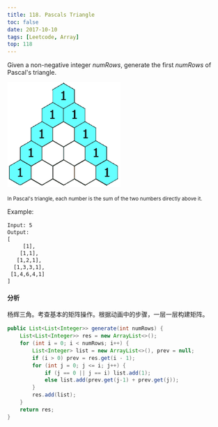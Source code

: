 ```yaml
---
title: 118. Pascals Triangle
toc: false
date: 2017-10-10
tags: [Leetcode, Array]
top: 118
---
```

 
 
Given a non-negative integer *numRows*, generate the first *numRows* of Pascal's triangle.

![Pascal Triangle](figures/PascalTriangleAnimated.gif)

<small>In Pascal's triangle, each number is the sum of the two numbers directly above it.</small>

Example:

```
Input: 5
Output:
[
     [1],
    [1,1],
   [1,2,1],
  [1,3,3,1],
 [1,4,6,4,1]
]
```

#### 分析

杨辉三角。考查基本的矩阵操作。根据动画中的步骤，一层一层构建矩阵。

```Java
public List<List<Integer>> generate(int numRows) {
    List<List<Integer>> res = new ArrayList<>();
    for (int i = 0; i < numRows; i++) {
        List<Integer> list = new ArrayList<>(), prev = null;
        if (i > 0) prev = res.get(i - 1);
        for (int j = 0; j <= i; j++) {
            if (j == 0 || j == i) list.add(1);
            else list.add(prev.get(j-1) + prev.get(j));
        }
        res.add(list);
    }
    return res;
}
```



